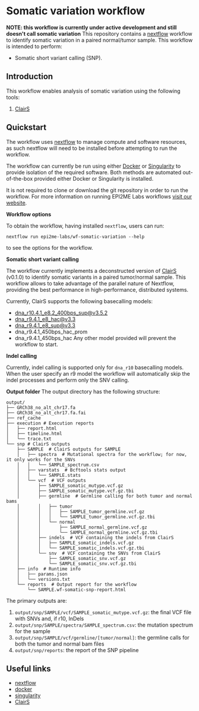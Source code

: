 # Somatic variation workflow
**NOTE: this workflow is currently under active development and still doesn't call somatic variation**
This repository contains a [nextflow](https://www.nextflow.io/) workflow
to identify somatic variation in a paired normal/tumor sample.
This workflow is intended to perform:
 - Somatic short variant calling (SNP).




## Introduction

This workflow enables analysis of somatic variation using the following tools:
1. [ClairS](https://github.com/HKU-BAL/ClairS)



## Quickstart
The workflow uses [nextflow](https://www.nextflow.io/) to manage compute and 
software resources, as such nextflow will need to be installed before attempting
to run the workflow.

The workflow can currently be run using either
[Docker](https://www.docker.com/products/docker-desktop) or
[Singularity](https://docs.sylabs.io/guides/latest/user-guide/) to provide isolation of
the required software. Both methods are automated out-of-the-box provided
either Docker or Singularity is installed.

It is not required to clone or download the git repository in order to run the workflow.
For more information on running EPI2ME Labs workflows [visit our website](https://labs.epi2me.io/wfindex).


**Workflow options**

To obtain the workflow, having installed `nextflow`, users can run:

```
nextflow run epi2me-labs/wf-somatic-variation --help
```

to see the options for the workflow.

**Somatic short variant calling**

The workflow currently implements a deconstructed version of [ClairS](https://github.com/HKU-BAL/ClairS) (v0.1.0) to identify somatic variants in a paired tumor/normal sample.
This workflow allows to take advantage of the parallel nature of Nextflow, providing the best performance in high-performance, distributed systems.

Currently, ClairS supports the following basecalling models:
 - dna_r10.4.1_e8.2_400bps_sup@v3.5.2
 - dna_r9.4.1_e8_hac@v3.3
 - dna_r9.4.1_e8_sup@v3.3
 - dna_r9.4.1_450bps_hac_prom
 - dna_r9.4.1_450bps_hac
Any other model provided will prevent the workflow to start. 

**Indel calling**

Currently, indel calling is supported only for `dna_r10` basecalling models. When the user specify an r9 model the workflow will automatically skip the indel processes and perform only the SNV calling. 

**Output folder**
The output directory has the following structure:
```
output/
├── GRCh38_no_alt_chr17.fa
├── GRCh38_no_alt_chr17.fa.fai
├── ref_cache
├── execution # Execution reports
│   ├── report.html
│   ├── timeline.html
│   └── trace.txt
└── snp # ClairS outputs
    ├── SAMPLE  # ClairS outputs for SAMPLE
    │   ├── spectra  # Mutational spectra for the workflow; for now, it only works for the SNVs
    │   │   └── SAMPLE_spectrum.csv
    │   ├── varstats  # Bcftools stats output
    │   │   └── SAMPLE.stats
    │   └── vcf  # VCF outputs
    │       ├── SAMPLE_somatic_mutype.vcf.gz
    │       ├── SAMPLE_somatic_mutype.vcf.gz.tbi
    │       ├── germline  # Germline calling for both tumor and normal bams
    │       │   ├── tumor
    │       │   │   ├── SAMPLE_tumor_germline.vcf.gz
    │       │   │   └── SAMPLE_tumor_germline.vcf.gz.tbi
    │       │   └── normal
    │       │       ├── SAMPLE_normal_germline.vcf.gz
    │       │       └── SAMPLE_normal_germline.vcf.gz.tbi
    │       ├── indels  # VCF containing the indels from ClairS
    │       │   ├── SAMPLE_somatic_indels.vcf.gz
    │       │   └── SAMPLE_somatic_indels.vcf.gz.tbi
    │       └── snv  # VCF containing the SNVs from ClairS
    │           ├── SAMPLE_somatic_snv.vcf.gz
    │           └── SAMPLE_somatic_snv.vcf.gz.tbi
    ├── info  # Runtime info
    │   ├── params.json
    │   └── versions.txt
    └── reports  # Output report for the workflow
        └── SAMPLE.wf-somatic-snp-report.html
```
The primary outputs are:
1. `output/snp/SAMPLE/vcf/SAMPLE_somatic_mutype.vcf.gz`: the final VCF file with SNVs and, if r10, InDels
2. `output/snp/SAMPLE/spectra/SAMPLE_spectrum.csv`: the mutation spectrum for the sample
3. `output/snp/SAMPLE/vcf/germline/[tumor/normal]`: the germline calls for both the tumor and normal bam files
4. `output/snp/reports`: the report of the SNP pipeline



## Useful links

* [nextflow](https://www.nextflow.io/)
* [docker](https://www.docker.com/products/docker-desktop)
* [singularity](https://docs.sylabs.io/guides/latest/user-guide/)
* [ClairS](https://github.com/HKU-BAL/ClairS)